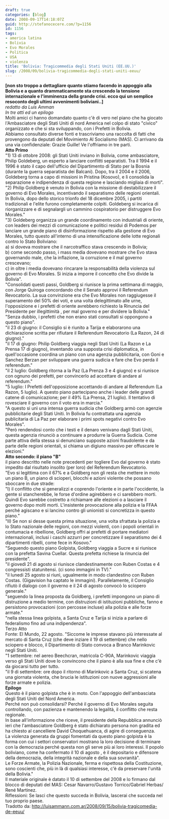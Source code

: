 ```yaml
---
draft: true
categories: [blog]
date: 2008-09-17T14:18:07Z
guid: http://stefanocecere.com/?p=1156
id: 1156
tags:
- america latina
- Bolivia
- Evo Morales
- Politica
- USA
- violenza
title: 'Bolivia: Tragicommedia degli Stati Uniti (EE.UU.)'
slug: /2008/09/bolivia-tragicommedia-degli-stati-uniti-eeuu/
---
```


<div>
  <strong>[non sto troppo a dettagliare quanto stiamo facendo in appoggio alla Bolivia e a quanto drammaticamente sta crescendo la tensione internazionale e l'imminenza della grande crisi. ecco qui un semplice resoconto degli ultimi avvenimenti boliviani..]</strong>
</div>

<div>
  <em>redatto da Luis Amman</em>
</div>

<div>
  <em>In tre atti ed un epilogo</em>
</div>

<div>
  Molti amici ci hanno domandato quanto c'è di vero nel piano che ha giocato l'Ambasciatore degli Stati Uniti di nord America nel colpo di stato "civico" organizzato e che si sta sviluppando, con i Prefetti in Bolivia. <br /> Abbiamo consultato diverse fonti e trascriviamo una raccolta di fatti che provengono da deputati del Movimiento Al Socialismo (MAS). Ci arrivano da una via confidenziale: Grazie Guille! Ve l'offriamo in tre parti.
</div>

<div>
  <strong>Atto Primo</strong>
</div>

<div>
  "1) 13 di ottobre 2008: gli Stati Uniti inviano in Bolivia, come ambasciatore, Philip Goldeberg, un esperto a lanciare conflitti separatisti. Tra il 1994 e il 1996 è stato il capo dell'ufficio del Dipartimento di Stato per la Bosnia (durante la guerra separatista dei Balcani). Dopo, tra il 2004 e il 2006, Goldeberg torna a capo di missioni in Pristina (Kosovo), e lì consolida la separazione e indipendenza di questa regione e lasciando migliaia di morti".
</div>

<div>
  "2) Philip Goldberg è venuto in Bolivia con la missione di destabilizzare il governo di Evo Morales, incentivando il separatismo delle regioni orientali. In Bolivia, dopo dello storico trionfo del 18 dicembre 2005, i partiti tradizionali e l'elite furono completamente colpiti. Goldeberg si incarica di riorganizzare e di segnalargli un cammino cospiratorio per distruggere Evo Morales."
</div>

<div>
  "3) Goldeberg organizza un grande coordinamento con industriali di oriente, con leaders dei mezzi di comunicazione e politici residui di Podemos per lanciare un grande piano di disinformazione rispetto alla gestione di Evo Morales, tutto questo all'interno di una intensificazione delle lotte regionali contro lo Stato Boliviano:<br /> a) si doveva mostrare che il narcotraffico stava crescendo in Bolivia;<br /> b) come secondo passo, i mass media dovevano mostrare che Evo stava governando male, che la inflazione, la corruzione e il mal governo crescevano;<br /> c) in oltre i media dovevano rincarare la responsabilità della violenza sul governo di Evo Morales. Si inizia a imporre il concetto che Evo divide la Bolivia".
</div>

<div>
  "Consolidati questi passi, Goldberg si riunisce la prima settimana di maggio, con Jorge Quiroga concordando che il Senato approvi il Referendum Revocatorio. La sua convinzione era che Evo Morales non raggiugesse il superamento del 50% dei voti, e una volta delegittimato alle urne, l'opposizione e i prefetti di oriente avrebbero richiesto la Rinuncia del Presidente per illegittimità , per mal governo e per dividere la Bolivia."
</div>

<div>
  "Senza dubbio, i prefetti che non erano stati consultati si oppongono a questo piano".
</div>

<div>
  "il 23 di giugno: il Consiglio si è riunito a Tarija e elaborarono una dichiarazione scritta per rifiutare il Referendum Revocatorio (La Razon, 24 di giugno)."
</div>

<div>
  "il 17 di giugno: Philip Goldberg viaggia negli Stati Uniti (La Razon e La Prensa 17 di giugno), inventando una supposta crisi diplomatica, in quell'occasione coordina un piano con una agenzia pubblicitaria, con Goni e Sanchez Berzan per sviluppare una guerra sudicia e fare che Evo perda il referendum."<br /> "il 2 luglio: Goldberg ritorna a la Paz (La Prenza 3 e 4 giugno) e si riunisce con ognuno dei prefetti, per convincerlo ad accettare di andare al referendum."
</div>

<div>
  "5 luglio: I Prefetti dell'opposizione accettando di andare al Referendum (La Razon, 5 luglio). A questo piano partecipano anche i leader delle grandi catene di comunicazione; per il 49% (La Prensa, 21 luglio). Il tentativo di rovesciare il governo con il voto era in marcia."
</div>

<div>
  "A questo si unì una intensa guerra sudicia che Goldberg armò con agenzie pubblicitarie degli Stati Uniti. In Bolivia fu contrattata una agenzia publicitaria di La Paz per elaborare i primi spots negativi contro Evo Morales".
</div>

<div>
  "Però rendendosi conto che i testi e il denaro venivano dagli Stati Uniti, questa agenzia rinunciò a continuare a produrre la Guerra Sudicia. Come parte attiva della stessa si denunciano supposte azioni fraudolente e da parte delle regioni orientali, si chiama un digiuno massivo per offuscare le elezioni."
</div>

<div>
  <strong>Atto secondo: il piano "B"</strong>
</div>

<div>
  il piano descritto nelle note precedenti per togliere Evo dal governo è stato impedito dal risultato insolito (per loro) del Referendum Revocatorio.
</div>

<div>
  "Evo si legittima con il 67% e a Goldberg non gli resta che mettere in moto un piano B, un piano di scioperi, blocchi e azioni violente che possano sboccare in due strade:<br /> "I) il conflitto che si generalizzi e coprendo l'oriente e in parte l'occidente, la gente si stancherebbe, le forse d'ordine agirebbero e ci sarebbero morti. Quindi Evo sarebbe costretto a richiamare alle elezioni o a lasciare il governo dopo molti morti. L'insistente provocazione alla polizia e la FFAA perché agiscano e si lancino contro gli unionisti si concretizza in questo piano."
</div>

<div>
  "II) Se non si desse questa prima situazione, una volta sfrattata la polizia e lo Stato nazionale delle regioni, con mezzi violenti, con i popoli orientali in contumacia e ribellione, Goldberg offri ai prefetti di portare mediatori internazionali, inclusi i caschi azzurri per concretizzare il separatismo dei 4 dipartimenti ribelli, come fece in Kosovo."
</div>

<div>
  "Seguendo questo piano Golpista, Goldberg viaggia a Sucre e si riunisce con la prefetta Savina Cuellar. Questa prefetta richiese la rinuncia del presidente".<br /> "il giovedì 21 di agosto si riunisce clandestinamente con Ruben Costas e 4 congressisti statunitensi. (ci sono immagini in TV)."<br /> "il lunedi 25 agosto si riunì, ugualmente in modo clandestino con Ruben Costas. (Gigavision ha captato le immagini). Parallelamente, il Consiglio rifiutò il dialogo con il governo e il 24 di agosto convocò lo sciopero generale."
</div>

<div>
  "seguendo la linea proposta da Goldberg, i prefetti impongono un piano di distruzione a medio termine, con distruzioni di istituzioni pubbliche, fanno e persistono provocazioni (con percosse incluse) alla polizia e alle forze armate."
</div>

<div>
  "nella stessa linea golpista, a Santa Cruz e Tarija si inizia a parlare di federalismo fino ad una indipendenza".
</div>

<div>
  Terzo Atto
</div>

<div>
  Fonte: El Mundo, 22 agosto. "Siccome le imprese stavano più interessate al mercato di Santa Cruz (che deve inziare il 19 di settembre) che nello sciopero e blocco, il Dipartimento di Stato convoca a Branco Marinkovic negli Stati Uniti.<br /> "1 settembre: nel aereo Beechcran, matricola C-90A, Marinkovic viaggia verso gli Stati Uniti dove lo convincono che il piano è alla sua fine e che c'è da giocarsi tutto per tutto.<br /> "il 9 di settembre: ore dopo il ritorno di Marinkovic a Santa Cruz, si scatena una giornata violenta, che brucia le istituzioni con nuove aggressioni alle forze armate e polizia.
</div>

<div>
  <strong>Epilogo</strong>
</div>

<div>
  Questo è il piano golpista che è in moto. Con l'appoggio dell'ambasciata degli Stati Uniti del Nord America.
</div>

<div>
  Perché non può consolidarsi? Perché il governo di Evo Morales seguita controllando, con pazienza e mantenendo la legalità, il conflitto che resta regionale.
</div>

<div>
  In base all'informazione che riceve, il presidente della Repubblica annunciò ieri che l'ambasciatore Goldberg è stato dichiarato persona non gradita ed ha chiesto al cancelliere David Choquehuanca, di agire di conseguenza.
</div>

<div>
  La violenza generata da gruppi fomentati da questo piano golpista è la forma con cui i settori conservatori mostrano la loro decisione di terminare con la democrazia perché questa non gli serve più ai loro interessi. Il popolo boliviano, come ha confermato il 10 di agosto , è il depositario e difensore della democrazia, della integrità nazionale e della sua sovranità".
</div>

<div>
  Le Forze Armate, la Polizia Nazionale, ferma e rispettosa della Costituzione, sono coscienti che, più in là di qualsiasi interesse, c'è da preservare l'unità della Bolivia."
</div>

<div>
  Il materiale originale è datato il 10 di settembre del 2008 e lo firmano dal blocco di deputati del MAS: Cesar Navarro/Gustavo Torrico/Gabriel Herbas/ René Martinez.
</div>

<div>
  Riflessioni: Se lasci che questo succeda in Bolivia, lascerai che succeda nel tuo proprio paese.
</div>

<div>
  Tradotto da: <a href="http://luisammann.com.ar/2008/09/15/bolivia-tragicomedia-de-eeuu/">http://luisammann.com.ar/2008/09/15/bolivia-tragicomedia-de-eeuu/</a>
</div>